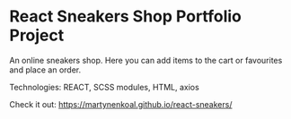 # React Sneakers Shop Portfolio Project

An online sneakers shop. Here you can add items to the cart or favourites and place an order.

Technologies: REACT, SCSS modules, HTML, axios

Check it out: https://martynenkoal.github.io/react-sneakers/
